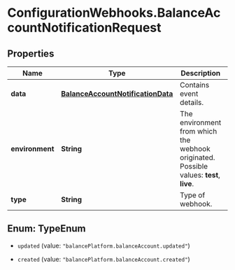 # ConfigurationWebhooks.BalanceAccountNotificationRequest

## Properties

Name | Type | Description | Notes
------------ | ------------- | ------------- | -------------
**data** | [**BalanceAccountNotificationData**](BalanceAccountNotificationData.md) | Contains event details. | 
**environment** | **String** | The environment from which the webhook originated.  Possible values: **test**, **live**. | 
**type** | **String** | Type of webhook. | 



## Enum: TypeEnum


* `updated` (value: `"balancePlatform.balanceAccount.updated"`)

* `created` (value: `"balancePlatform.balanceAccount.created"`)




